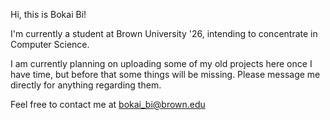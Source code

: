 Hi, this is Bokai Bi!
  
I'm currently a student at Brown University '26, intending to concentrate in Computer Science.
  
I am currently planning on uploading some of my old projects here once I have time, but before that some things will be missing. Please message me directly for anything regarding them.
  
Feel free to contact me at bokai_bi@brown.edu
